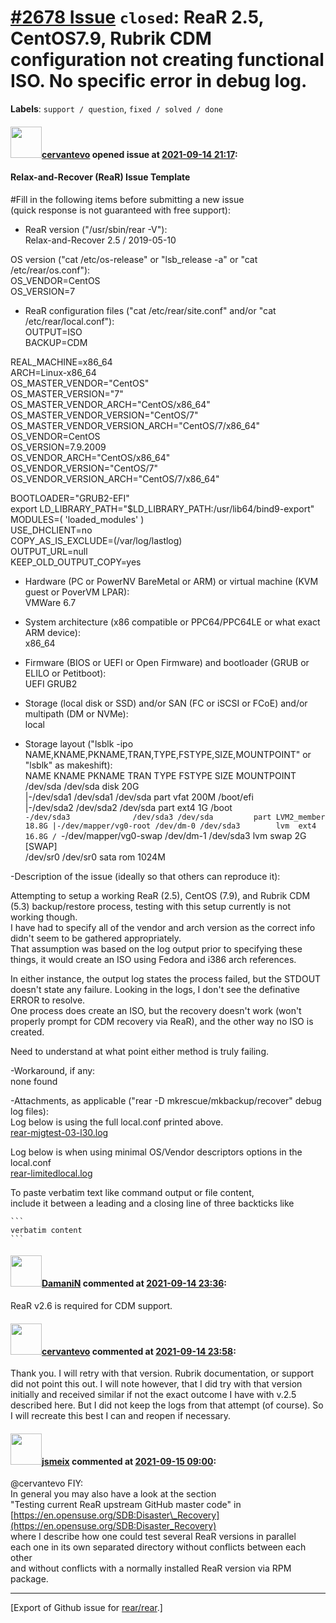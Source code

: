 [\#2678 Issue](https://github.com/rear/rear/issues/2678) `closed`: ReaR 2.5, CentOS7.9, Rubrik CDM configuration not creating functional ISO. No specific error in debug log.
=============================================================================================================================================================================

**Labels**: `support / question`, `fixed / solved / done`

#### <img src="https://avatars.githubusercontent.com/u/65373314?v=4" width="50">[cervantevo](https://github.com/cervantevo) opened issue at [2021-09-14 21:17](https://github.com/rear/rear/issues/2678):

#### Relax-and-Recover (ReaR) Issue Template

\#Fill in the following items before submitting a new issue  
(quick response is not guaranteed with free support):

-   ReaR version ("/usr/sbin/rear -V"):  
    Relax-and-Recover 2.5 / 2019-05-10

OS version ("cat /etc/os-release" or "lsb\_release -a" or "cat
/etc/rear/os.conf"):  
OS\_VENDOR=CentOS  
OS\_VERSION=7

-   ReaR configuration files ("cat /etc/rear/site.conf" and/or "cat
    /etc/rear/local.conf"):  
    OUTPUT=ISO  
    BACKUP=CDM

REAL\_MACHINE=x86\_64  
ARCH=Linux-x86\_64  
OS\_MASTER\_VENDOR="CentOS"  
OS\_MASTER\_VERSION="7"  
OS\_MASTER\_VENDOR\_ARCH="CentOS/x86\_64"  
OS\_MASTER\_VENDOR\_VERSION="CentOS/7"  
OS\_MASTER\_VENDOR\_VERSION\_ARCH="CentOS/7/x86\_64"  
OS\_VENDOR=CentOS  
OS\_VERSION=7.9.2009  
OS\_VENDOR\_ARCH="CentOS/x86\_64"  
OS\_VENDOR\_VERSION="CentOS/7"  
OS\_VENDOR\_VERSION\_ARCH="CentOS/7/x86\_64"

BOOTLOADER="GRUB2-EFI"  
export LD\_LIBRARY\_PATH="$LD\_LIBRARY\_PATH:/usr/lib64/bind9-export"  
MODULES=( 'loaded\_modules' )  
USE\_DHCLIENT=no  
COPY\_AS\_IS\_EXCLUDE=(/var/log/lastlog)  
OUTPUT\_URL=null  
KEEP\_OLD\_OUTPUT\_COPY=yes

-   Hardware (PC or PowerNV BareMetal or ARM) or virtual machine (KVM
    guest or PoverVM LPAR):  
    VMWare 6.7

-   System architecture (x86 compatible or PPC64/PPC64LE or what exact
    ARM device):  
    x86\_64

-   Firmware (BIOS or UEFI or Open Firmware) and bootloader (GRUB or
    ELILO or Petitboot):  
    UEFI GRUB2

-   Storage (local disk or SSD) and/or SAN (FC or iSCSI or FCoE) and/or
    multipath (DM or NVMe):  
    local

-   Storage layout ("lsblk -ipo
    NAME,KNAME,PKNAME,TRAN,TYPE,FSTYPE,SIZE,MOUNTPOINT" or "lsblk" as
    makeshift):  
    NAME KNAME PKNAME TRAN TYPE FSTYPE SIZE MOUNTPOINT  
    /dev/sda /dev/sda disk 20G  
    |-/dev/sda1 /dev/sda1 /dev/sda part vfat 200M /boot/efi  
    |-/dev/sda2 /dev/sda2 /dev/sda part ext4 1G /boot  
    `-/dev/sda3              /dev/sda3 /dev/sda         part LVM2_member 18.8G |-/dev/mapper/vg0-root /dev/dm-0 /dev/sda3        lvm  ext4        16.8G / `-/dev/mapper/vg0-swap
    /dev/dm-1 /dev/sda3 lvm swap 2G \[SWAP\]  
    /dev/sr0 /dev/sr0 sata rom 1024M

-Description of the issue (ideally so that others can reproduce it):

Attempting to setup a working ReaR (2.5), CentOS (7.9), and Rubrik CDM
(5.3) backup/restore process, testing with this setup currently is not
working though.  
I have had to specify all of the vendor and arch version as the correct
info didn't seem to be gathered appropriately.  
That assumption was based on the log output prior to specifying these
things, it would create an ISO using Fedora and i386 arch references.

In either instance, the output log states the process failed, but the
STDOUT doesn't state any failure. Looking in the logs, I don't see the
definative ERROR to resolve.  
One process does create an ISO, but the recovery doesn't work (won't
properly prompt for CDM recovery via ReaR), and the other way no ISO is
created.

Need to understand at what point either method is truly failing.

-Workaround, if any:  
none found

-Attachments, as applicable ("rear -D mkrescue/mkbackup/recover" debug
log files):  
Log below is using the full local.conf printed above.  
[rear-mjgtest-03-l30.log](https://github.com/rear/rear/files/7165149/rear-mjgtest-03-l30.log)

Log below is when using minimal OS/Vendor descriptors options in the
local.conf  
[rear-limitedlocal.log](https://github.com/rear/rear/files/7165153/rear-limitedlocal.log)

To paste verbatim text like command output or file content,  
include it between a leading and a closing line of three backticks like

    ```
    verbatim content
    ```

#### <img src="https://avatars.githubusercontent.com/u/37876601?u=832a55ad26fa192d411932dcf7a9f13187d79380&v=4" width="50">[DamaniN](https://github.com/DamaniN) commented at [2021-09-14 23:36](https://github.com/rear/rear/issues/2678#issuecomment-919584403):

ReaR v2.6 is required for CDM support.

#### <img src="https://avatars.githubusercontent.com/u/65373314?v=4" width="50">[cervantevo](https://github.com/cervantevo) commented at [2021-09-14 23:58](https://github.com/rear/rear/issues/2678#issuecomment-919592245):

Thank you. I will retry with that version. Rubrik documentation, or
support did not point this out. I will note however, that I did try with
that version initially and received similar if not the exact outcome I
have with v.2.5 described here. But I did not keep the logs from that
attempt (of course). So I will recreate this best I can and reopen if
necessary.

#### <img src="https://avatars.githubusercontent.com/u/1788608?u=925fc54e2ce01551392622446ece427f51e2f0ce&v=4" width="50">[jsmeix](https://github.com/jsmeix) commented at [2021-09-15 09:00](https://github.com/rear/rear/issues/2678#issuecomment-919833942):

@cervantevo FIY:  
In general you may also have a look at the section  
"Testing current ReaR upstream GitHub master code" in  
[https://en.opensuse.org/SDB:Disaster\_Recovery](https://en.opensuse.org/SDB:Disaster_Recovery)  
where I describe how one could test several ReaR versions in parallel  
each one in its own separated directory without conflicts between each
other  
and without conflicts with a normally installed ReaR version via RPM
package.

------------------------------------------------------------------------

\[Export of Github issue for
[rear/rear](https://github.com/rear/rear).\]
